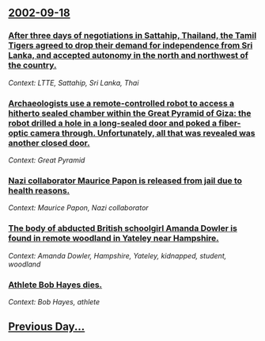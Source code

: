## [2002-09-18](/news/2002/09/18/index.md)

### [ After three days of negotiations in Sattahip, Thailand, the Tamil Tigers agreed to drop their demand for independence from Sri Lanka, and accepted autonomy in the north and northwest of the country.](/news/2002/09/18/after-three-days-of-negotiations-in-sattahip-thailand-the-tamil-tigers-agreed-to-drop-their-demand-for-independence-from-sri-lanka-and-a.md)
_Context: LTTE, Sattahip, Sri Lanka, Thai_

### [ Archaeologists use a remote-controlled robot to access a hitherto sealed chamber within the Great Pyramid of Giza: the robot drilled a hole in a long-sealed door and poked a fiber-optic camera through. Unfortunately, all that was revealed was another closed door.](/news/2002/09/18/archaeologists-use-a-remote-controlled-robot-to-access-a-hitherto-sealed-chamber-within-the-great-pyramid-of-giza-the-robot-drilled-a-hole.md)
_Context: Great Pyramid_

### [ Nazi collaborator Maurice Papon is released from jail due to health reasons.](/news/2002/09/18/nazi-collaborator-maurice-papon-is-released-from-jail-due-to-health-reasons.md)
_Context: Maurice Papon, Nazi collaborator_

### [ The body of abducted British schoolgirl Amanda Dowler is found in remote woodland in Yateley near Hampshire.](/news/2002/09/18/the-body-of-abducted-british-schoolgirl-amanda-dowler-is-found-in-remote-woodland-in-yateley-near-hampshire.md)
_Context: Amanda Dowler, Hampshire, Yateley, kidnapped, student, woodland_

### [Athlete Bob Hayes dies.](/news/2002/09/18/athlete-bob-hayes-dies.md)
_Context: Bob Hayes, athlete_

## [Previous Day...](/news/2002/09/17/index.md)

